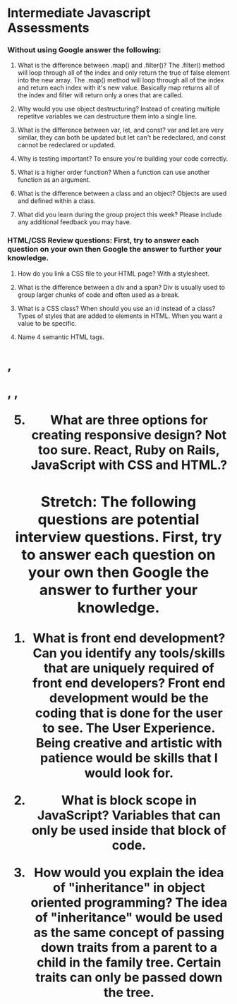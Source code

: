 # Intermediate Javascript Assessments

### Without using Google answer the following:

1. What is the difference between .map() and .filter()?
The .filter() method will loop through all of the index and only return the true of false element into the new array.
The .map() method will loop through all of the index and return each index with it's new value. Basically map returns all of the index and filter will return only a ones that are called.

2. Why would you use object destructuring?
Instead of creating multiple repetitve variables we can destructure them into a single line.

3. What is the difference between var, let, and const?
var and let are very similar, they can both be updated but let can't be redeclared, and const cannot be redeclared or updated.

4. Why is testing important?
To ensure you're building your code correctly.

5. What is a higher order function?
When a function can use another function as an argument.

6. What is the difference between a class and an object?
Objects are used and defined within a class.

7. What did you learn during the group project this week? Please include any additional feedback you may have.


### HTML/CSS Review questions: First, try to answer each question on your own then Google the answer to further your knowledge.

1. How do you link a CSS file to your HTML page?
With a stylesheet.

2. What is the difference between a div and a span?
Div is usually used to group larger chunks of code and often used as a break.

3. What is a CSS class? When should you use an id instead of a class?
Types of styles that are added to elements in HTML. When you want a value to be specific.

4. Name 4 semantic HTML tags.
<h1>, <p>, <body>, <header>

5. What are three options for creating responsive design?
Not too sure. React, Ruby on Rails, JavaScript with CSS and HTML.?

### Stretch: The following questions are potential interview questions. First, try to answer each question on your own then Google the answer to further your knowledge.

1. What is front end development? Can you identify any tools/skills that are uniquely required of front end developers?
Front end development would be the coding that is done for the user to see. The User Experience. Being creative and artistic with patience would be skills that I would look for.

2. What is block scope in JavaScript?
Variables that can only be used inside that block of code.

3. How would you explain the idea of "inheritance" in object oriented programming?
The idea of "inheritance" would be used as the same concept of passing down traits from a parent to a child in the family tree. Certain traits can only be passed down the tree.
